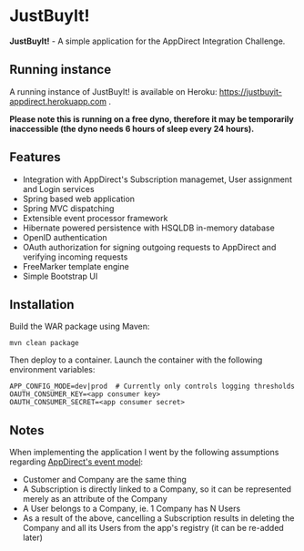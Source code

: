 # JustBuyIt!

**JustBuyIt!** - A simple application for the AppDirect Integration Challenge.

## Running instance
A running instance of JustBuyIt! is available on Heroku: https://justbuyit-appdirect.herokuapp.com .

**Please note this is running on a free dyno, therefore it may be temporarily inaccessible (the dyno needs 6 hours of sleep every 24 hours).**

## Features
* Integration with AppDirect's Subscription managemet, User assignment and Login services
* Spring based web application
* Spring MVC dispatching
* Extensible event processor framework
* Hibernate powered persistence with HSQLDB in-memory database
* OpenID authentication
* OAuth authorization for signing outgoing requests to AppDirect and verifying incoming requests
* FreeMarker template engine
* Simple Bootstrap UI

## Installation

Build the WAR package using Maven:
```
mvn clean package
```

Then deploy to a container. Launch the container with the following environment variables:
```
APP_CONFIG_MODE=dev|prod  # Currently only controls logging thresholds
OAUTH_CONSUMER_KEY=<app consumer key>
OAUTH_CONSUMER_SECRET=<app consumer secret>
```

## Notes

When implementing the application I went by the following assumptions regarding [AppDirect's event model](https://docs.appdirect.com/developer/distribution/event-notifications/subscription-events):
* Customer and Company are the same thing
* A Subscription is directly linked to a Company, so it can be represented merely as an attribute of the Company
* A User belongs to a Company, ie. 1 Company has N Users
* As a result of the above, cancelling a Subscription results in deleting the Company and all its Users from the app's registry (it can be re-added later)
